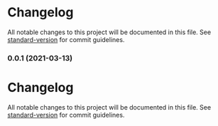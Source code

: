 # Changelog

All notable changes to this project will be documented in this file. See [standard-version](https://github.com/conventional-changelog/standard-version) for commit guidelines.

### 0.0.1 (2021-03-13)

# Changelog

All notable changes to this project will be documented in this file. See [standard-version](https://github.com/conventional-changelog/standard-version) for commit guidelines.
